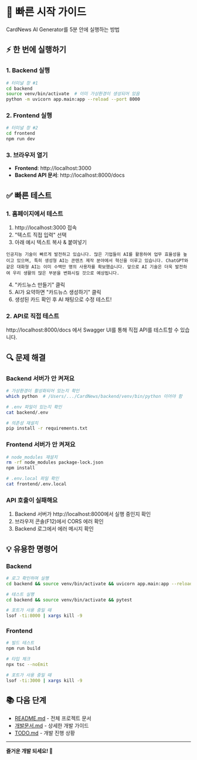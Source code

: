 # 🚀 빠른 시작 가이드

CardNews AI Generator를 5분 안에 실행하는 방법

## ⚡ 한 번에 실행하기

### 1. Backend 실행

```bash
# 터미널 창 #1
cd backend
source venv/bin/activate  # 이미 가상환경이 생성되어 있음
python -m uvicorn app.main:app --reload --port 8000
```

### 2. Frontend 실행

```bash
# 터미널 창 #2
cd frontend
npm run dev
```

### 3. 브라우저 열기

- **Frontend**: http://localhost:3000
- **Backend API 문서**: http://localhost:8000/docs

## ✅ 빠른 테스트

### 1. 홈페이지에서 테스트

1. http://localhost:3000 접속
2. "텍스트 직접 입력" 선택
3. 아래 예시 텍스트 복사 & 붙여넣기

```
인공지능 기술이 빠르게 발전하고 있습니다. 많은 기업들이 AI를 활용하여 업무 효율성을 높이고 있으며, 특히 생성형 AI는 콘텐츠 제작 분야에서 혁신을 이루고 있습니다. ChatGPT와 같은 대화형 AI는 이미 수백만 명의 사용자를 확보했습니다. 앞으로 AI 기술은 더욱 발전하여 우리 생활의 많은 부분을 변화시킬 것으로 예상됩니다.
```

4. "카드뉴스 만들기" 클릭
5. AI가 요약하면 "카드뉴스 생성하기" 클릭
6. 생성된 카드 확인 후 AI 채팅으로 수정 테스트!

### 2. API로 직접 테스트

http://localhost:8000/docs 에서 Swagger UI를 통해 직접 API를 테스트할 수 있습니다.

## 🔍 문제 해결

### Backend 서버가 안 켜져요

```bash
# 가상환경이 활성화되어 있는지 확인
which python  # /Users/.../CardNews/backend/venv/bin/python 이어야 함

# .env 파일이 있는지 확인
cat backend/.env

# 의존성 재설치
pip install -r requirements.txt
```

### Frontend 서버가 안 켜져요

```bash
# node_modules 재설치
rm -rf node_modules package-lock.json
npm install

# .env.local 파일 확인
cat frontend/.env.local
```

### API 호출이 실패해요

1. Backend 서버가 http://localhost:8000에서 실행 중인지 확인
2. 브라우저 콘솔(F12)에서 CORS 에러 확인
3. Backend 로그에서 에러 메시지 확인

## 💡 유용한 명령어

### Backend

```bash
# 로그 확인하며 실행
cd backend && source venv/bin/activate && uvicorn app.main:app --reload --log-level debug

# 테스트 실행
cd backend && source venv/bin/activate && pytest

# 포트가 사용 중일 때
lsof -ti:8000 | xargs kill -9
```

### Frontend

```bash
# 빌드 테스트
npm run build

# 타입 체크
npx tsc --noEmit

# 포트가 사용 중일 때
lsof -ti:3000 | xargs kill -9
```

## 📚 다음 단계

- [README.md](./README.md) - 전체 프로젝트 문서
- [개발문서.md](./개발문서.md) - 상세한 개발 가이드
- [TODO.md](./TODO.md) - 개발 진행 상황

---

**즐거운 개발 되세요! 🎉**

